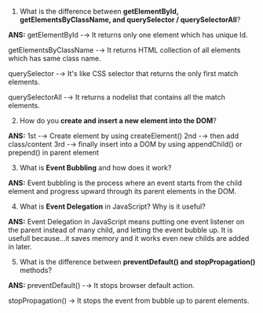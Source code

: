 1. What is the difference between **getElementById, getElementsByClassName, and querySelector / querySelectorAll**?

**ANS:** 
getElementById -→ It returns only one element which has unique Id.

getElementsByClassName -→ It returns HTML collection of all elements which has same class name.

querySelector -→ It's like CSS selector that returns the only first match elements.

querySelectorAll -→ It returns a nodelist that contains all the match elements.




2. How do you **create and insert a new element into the DOM**?

**ANS:** 
 1st -→ Create element by using createElement()
 2nd -→ then add class/content
 3rd -→ finally insert into a DOM by using appendChild() or prepend() in parent element




3. What is **Event Bubbling** and how does it work?

**ANS:**
Event bubbling is the process where an event starts from the child element and progress upward through its parent elements in the DOM.




4. What is **Event Delegation** in JavaScript? Why is it useful?

**ANS:**
Event Delegation in JavaScript means putting one event listener on the parent instead of many child, and letting the event bubble up.
It is usefull because...it saves memory and it works even new childs are added in later.


5. What is the difference between **preventDefault() and stopPropagation()** methods?

**ANS:** 
preventDefault() -→ It stops browser default action.

stopPropagation() → It stops the event from bubble up to parent elements.